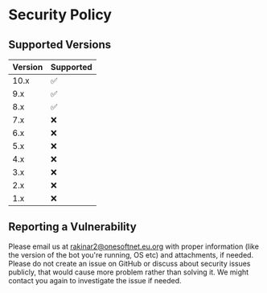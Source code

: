 # Security Policy

## Supported Versions

| Version | Supported           |
| ------- | ------------------- |
| 10.x    | :white_check_mark:  |
| 9.x     | :white_check_mark:  |
| 8.x     | :white_check_mark:  |
| 7.x     | :x:                 |
| 6.x     | :x:                 |
| 5.x     | :x:                 |
| 4.x     | :x:                 |
| 3.x     | :x:                 |
| 2.x     | :x:                 |
| 1.x     | :x:                 |

## Reporting a Vulnerability

Please email us at rakinar2@onesoftnet.eu.org with proper information (like the version of the bot you're running, OS etc) and attachments, if needed. Please do not create an issue on GitHub or discuss about security issues publicly, that would cause more problem rather than solving it.
We might contact you again to investigate the issue if needed.
